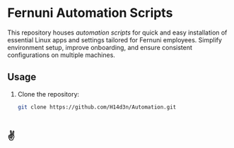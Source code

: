 # Fernuni Automation Scripts

This repository houses *automation scripts* for quick and easy installation of essential Linux apps and settings tailored for Fernuni employees. Simplify  environment setup, improve onboarding, and ensure consistent configurations on multiple machines.

## Usage

1. Clone the repository:
   ```bash
   git clone https://github.com/H14d3n/Automation.git



## ✌️
